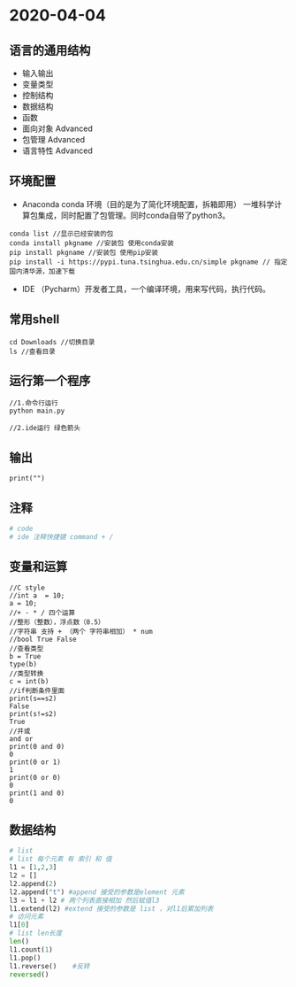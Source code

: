 # 2020-04-04


## 语言的通用结构
- 输入输出
- 变量类型
- 控制结构
- 数据结构
- 函数
- 面向对象 Advanced
- 包管理 Advanced
- 语言特性 Advanced


## 环境配置
- Anaconda  conda 环境（目的是为了简化环境配置，拆箱即用） 一堆科学计算包集成，同时配置了包管理。同时conda自带了python3。
```shell script
conda list //显示已经安装的包
conda install pkgname //安装包 使用conda安装
pip install pkgname //安装包 使用pip安装
pip install -i https://pypi.tuna.tsinghua.edu.cn/simple pkgname // 指定国内清华源，加速下载
```
- IDE （Pycharm）开发者工具，一个编译环境，用来写代码，执行代码。

## 常用shell
```shell script
cd Downloads //切换目录
ls //查看目录
```

## 运行第一个程序
```shell script
//1.命令行运行
python main.py 

//2.ide运行 绿色箭头
```

## 输出
```shell script
print("")
```

## 注释
```python
# code
# ide 注释快捷键 command + /
```


## 变量和运算
```shell script
//C style
//int a  = 10;
a = 10;
//+ - * / 四个运算
//整形（整数），浮点数（0.5）
//字符串 支持 + （两个 字符串相加） * num
//bool True False
//查看类型
b = True
type(b)
//类型转换
c = int(b)
//if判断条件里面
print(s==s2)
False
print(s!=s2)
True
//并或
and or
print(0 and 0)
0
print(0 or 1)
1
print(0 or 0)
0
print(1 and 0)
0
```


## 数据结构
```python
# list 
# list 每个元素 有 索引 和 值
l1 = [1,2,3]
l2 = []
l2.append(2)
l2.append("t") #append 接受的参数是element 元素 
l3 = l1 + l2 # 两个列表直接相加 然后赋值l3
l1.extend(l2) #extend 接受的参数是 list ，对l1后累加列表
# 访问元素
l1[0]
# list len长度
len()
l1.count(1)
l1.pop()
l1.reverse()    #反转
reversed()
```

